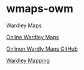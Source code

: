 # wmaps-owm
Wardley Maps

[Online Wardley Maps](https://onlinewardleymaps.com/)

[Onlinen Wardly Maps GitHub](https://github.com/damonsk/onlinewardleymaps)

[Wardley Mapping](https://medium.com/wardleymaps/on-being-lost-2ef5f05eb1ec)

